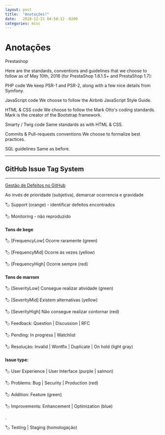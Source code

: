 ```yaml
---
layout: post
title:  "Anotações!"
date:   2018-12-21 04:58:12 -0200
categories: misc
---
```


# Anotações

Prestashop

Here are the standards, conventions and guidelines that we choose to follow as of May 10th, 2016 (for PrestaShop 1.6.1.5+ and PrestaShop 1.7):

PHP code
We keep PSR-1 and PSR-2, along with a few nice details from Symfony.

JavaScript code
We choose to follow the Airbnb JavaScript Style Guide.

HTML & CSS code
We choose to follow the Mark Otto's coding standards. Mark is the creator of the Bootstrap framework.

Smarty / Twig code
Same standards as with HTML & CSS.

Commits & Pull-requests conventions
We choose to formalize best practices.

SQL guidelines
Same as before.

---



## GitHub Issue Tag System

---

[Gestão de Defeitos no GitHub](https://barbaracabral.wordpress.com/2016/01/30/gestao-de-defeitos-no-github/)

Ao invés de prioridade (subjetiva), demarcar ocorrencia e gravidade

🏷️ Support (orange) - identificar defeitos encontrados

🏷️ Monitoring - não reproduzido

#### Tons de bege

🏷️ [FrequencyLow] Ocorre raramente (green)

🏷️ [FrequencyMid] Ocorre às vezes (yellow)

🏷️ [FrequencyHigh] Ocorre sempre (red)


#### Tons de marrom

🏷️ [SeverityLow] Consegue realizar atividade (green)

🏷️ [SeverityMid] Existem alternativas (yellow)

🏷️ [SeverityHigh] Não consegue realizar contornar (red)



🏷️ Feedback: Question | Discussion | RFC

🏷️ Pending: In progress | Watchlist

🏷️ Resolução: Invalid | Wontfix | Duplicate | On hold (light gray)️️️


#### Issue type:

🏷️ User Experience | User Interface (purple | salmon)

🏷️ Problems: Bug | Security | Production (red)

🏷️ Addition: Feature (green)

🏷️ Improvements: Enhancement | Optimization (blue)

.

🏷️ Testing | Staging (homologação)
